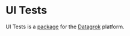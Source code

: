 # UI Tests

UI Tests is a [package](https://datagrok.ai/help/develop/#packages) for the [Datagrok](https://datagrok.ai) platform.
